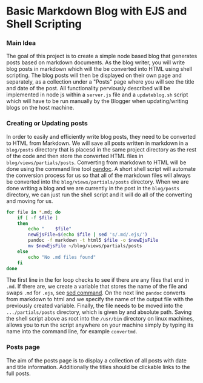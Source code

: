 # Basic Markdown Blog with EJS and Shell Scripting

### Main Idea
The goal of this project is to create a simple node based blog that generates posts based on markdown documents. As the blog writer, you will write blog posts in markdown which will the be converted into HTML using shell scripting. The blog posts will then be displayed on their own page and separately, as a collection under a "Posts" page where you will see the title and date of the post. All functionality perviously described will be implemented in node js within a `server.js` file and a `updateblog.sh` script which will have to be run manually by the Blogger when updating/writing blogs on the host machine.


### Creating or Updating posts

In order to easily and efficiently write blog posts, they need to be converted to HTML from Markdown. We will save all posts written in markdown in a `blog/posts` directory that is placesd in the same project directory as the rest of the code and then store the converted HTML files in `blog/views/partials/posts`. Converting from markdown to HTML will be done using the command line tool [pandoc](https://pandoc.org/MANUAL.html). A short shell script will automate the conversion process for us so that all of the markdown files will always be converted into the `blog/views/partials/posts` directory. When we are done writing a blog and we are currently in the post in the `blog/posts` directory, we can just run the shell script and it will do all of the converting and moving for us.

``` sh
for file in *.md; do
    if [ -f $file ]
    then
        echo "    $file"
        newEjsFile=$(echo $file | sed 's/.md/.ejs/')
        pandoc -f markdown -t html5 $file -o $newEjsFile
        mv $newEjsFile ~/blog/views/partials/posts
    else
        echo "No .md files found"
    fi
done
```

The first line in the for loop checks to see if there are any files that end in `.md`. If there are, we create a variable that stores the name of the file and swaps `.md` for `.ejs`, see [sed command](https://www.howtogeek.com/666395/how-to-use-the-sed-command-on-linux/). On the next line `pandoc` converts from markdown to html and we specify the name of the output file with the previously created variable. Finally, the file needs to be moved into the `.../partials/posts` directory, which is given by and absolute path. Saving the shell script above as root into the `/usr/bin` directory on linux machines, allows you to run the script anywhere on your machine simply by typing its name into the command line, for example `convertmd`.

### Posts page

The aim of the posts page is to display a collection of all posts with date and title information. Additionally the titles should be clickable links to the full posts. 


